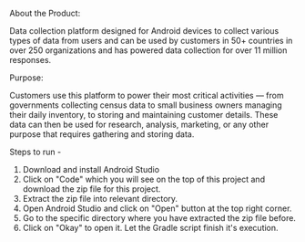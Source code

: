 About the Product:

Data collection platform designed for Android devices to collect various types of data from users and can be used by customers in 50+ countries in over 250 organizations and has powered data collection for over 11 million responses.

Purpose:

Customers use this platform to power their most critical activities — from governments collecting census data to small business owners managing their daily inventory, to storing and maintaining customer details. These data can then be used for research, analysis, marketing, or any other purpose that requires gathering and storing data.

Steps to run -
1. Download and install Android Studio
2. Click on "Code" which you will see on the top of this project and download the zip file for this project.
3. Extract the zip file into relevant directory.
4. Open Android Studio and click on "Open" button at the top right corner.
5. Go to the specific directory where you have extracted the zip file before.
6. Click on "Okay" to open it. Let the Gradle script finish it's execution.
